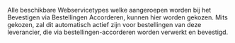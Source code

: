 Alle beschikbare Webservicetypes welke aangeroepen worden bij het Bevestigen via Bestellingen Accorderen, kunnen hier worden gekozen. Mits gekozen, zal dit automatisch actief zijn voor bestellingen van deze leverancier, die via bestellingen-accorderen worden verwerkt en bevestigd.